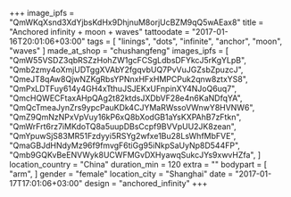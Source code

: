+++
image_ipfs = "QmWKqXsnd3XdYjbsKdHx9DhjnuM8orjUcBZM9qQ5wAEax8"
title = "Anchored infinity + moon + waves"
tattoodate = "2017-01-16T20:01:06+03:00"
tags = [
  "linings",
  "dots",
  "infinite",
  "anchor",
  "moon",
  "waves"
]
made_at_shop = "chushangfeng"
images_ipfs = [
 "QmW55VSDZ3qbRSZzHohZW1gcFCSgLdbsDFYkcJ5rKgYLpB",
 "Qmb2zmy4oXmjUDTggXVAbY2fgqvbUQ7PvVuJGZsbZpuzcJ",
 "QmeJT8qAw8QjwNZKgRbsYPNnxHFxHMPCPuk2qnw8ztxYS8",
 "QmPxLDTFuy614y4GH4xTthuJSJEKxUFnpinXY4NJoQ6uq7",
 "QmcHQWECFtaxAHpQAg2t82ktdsJXDbVF28e4n6KaNDfqYA",
 "QmQcTmeaJynZrs9ypcPauKDk4CJYMaRWssoVWnwY8HVNW6",
 "QmZ9QmNzNPxVpVuy16kP6xQ8bXodGB1aYsKXPAhB7zFtkn",
 "QmWrFrt6rz7iMKdoTQ8a5uupDBsCcpf9BVVpUU2JK8zean",
 "QmYpuwSjS83MR51Fzdyyi5RSYg2wfxe1Bu28LsWhfMbFVE",
 "QmaGBJdHNdyMz96f9fmvgF6tiGg95iNkpSaUyNp8D544FP",
 "Qmb9GQKvBeENVWyk8UCWFMGvDXHyawqSukcJYs9xwvHZfa",
]
location_country = "China"
duration_min = 120
extra = ""
bodypart = [
"arm",
]
gender = "female"
location_city = "Shanghai"
date = "2017-01-17T17:01:06+03:00"
design = "anchored_infinity"
+++
